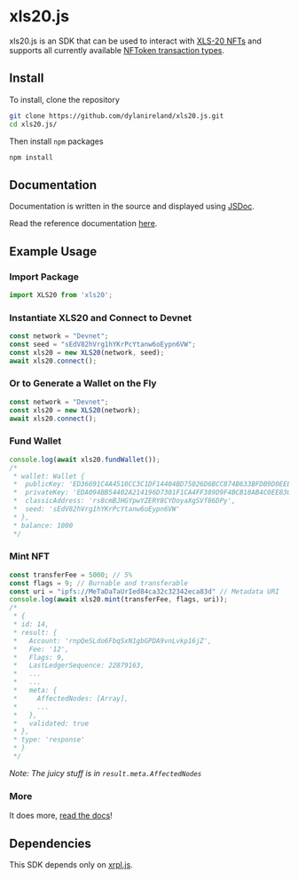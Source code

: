 # xls20.js

xls20.js is an SDK that can be used to interact with [XLS-20 NFTs](https://github.com/XRPLF/XRPL-Standards/discussions/46) and supports all currently available [NFToken transaction types](https://xrpl.org/known-amendments.html#nonfungibletokensv1).

## Install

To install, clone the repository

```bash
git clone https://github.com/dylanireland/xls20.js.git
cd xls20.js/
```

Then install `npm` packages

```bash
npm install
```

## Documentation

Documentation is written in the source and displayed using [JSDoc](https://jsdoc.app/).

Read the reference documentation [here]().

## Example Usage

### Import Package

```javascript
import XLS20 from 'xls20';
```

### Instantiate XLS20 and Connect to Devnet

```javascript
const network = "Devnet";
const seed = "sEdV82hVrg1hYKrPcYtanw6oEypn6VW";
const xls20 = new XLS20(network, seed);
await xls20.connect();
```

### Or to Generate a Wallet on the Fly

```javascript
const network = "Devnet";
const xls20 = new XLS20(network);
await xls20.connect();
```

### Fund Wallet

```javascript
console.log(await xls20.fundWallet());
/*
 * wallet: Wallet {
 *  publicKey: 'ED36691C4A4510CC3C1DF14404BD75026D6BCC874B633BFDB9D0EEE4DA15793087',
 *  privateKey: 'EDA094BB54402A214196D7301F1CA4FF389D9F4BCB18AB4C0EE83C6E7672F754A8',
 *  classicAddress: 'rs8cmBJHGYpwYZERY8CYDoyaXgSVf86DPy',
 *  seed: 'sEdV82hVrg1hYKrPcYtanw6oEypn6VW'
 * },
 * balance: 1000
 */
```

### Mint NFT

```javascript
const transferFee = 5000; // 5%
const flags = 9; // Burnable and transferable
const uri = "ipfs://MeTaDaTaUrIed84ca32c32342eca83d" // Metadata URI
console.log(await xls20.mint(transferFee, flags, uri));
/*
 * {
 * id: 14,
 * result: {
 *   Account: 'rnpQeSLdo6FbqSxN1gbGPDA9vnLvkp16jZ',
 *   Fee: '12',
 *   Flags: 9,
 *   LastLedgerSequence: 22879163,
 *   ...
 *   ...
 *   meta: {
 *     AffectedNodes: [Array],
 *     ...
 *   },
 *   validated: true
 * },
 * type: 'response'
 * }
 */
```

*Note: The juicy stuff is in `result.meta.AffectedNodes`*

### More

It does more, [read the docs](docs)!

## Dependencies

This SDK depends only on [xrpl.js](https://github.com/XRPLF/xrpl.js/).
